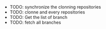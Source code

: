 + TODO: synchronize the clonning repositories
+ TODO: clonne and every repositories
+ TODO: Get the list of branch
+ TODO: fetch all branches